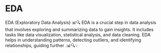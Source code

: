 # EDA
EDA (Exploratory Data Analysis) 📊🔍  EDA is a crucial step in data analysis that involves exploring and summarizing data to gain insights. It includes tasks like data visualization, statistical analysis, and data cleaning. EDA helps in understanding patterns, detecting outliers, and identifying relationships, guiding further .📊🔍💡
